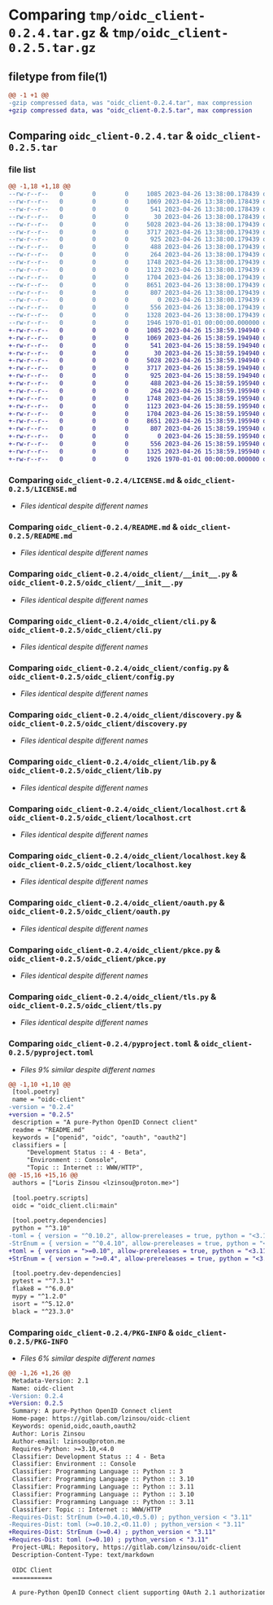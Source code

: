 # Comparing `tmp/oidc_client-0.2.4.tar.gz` & `tmp/oidc_client-0.2.5.tar.gz`

## filetype from file(1)

```diff
@@ -1 +1 @@
-gzip compressed data, was "oidc_client-0.2.4.tar", max compression
+gzip compressed data, was "oidc_client-0.2.5.tar", max compression
```

## Comparing `oidc_client-0.2.4.tar` & `oidc_client-0.2.5.tar`

### file list

```diff
@@ -1,18 +1,18 @@
--rw-r--r--   0        0        0     1085 2023-04-26 13:38:00.178439 oidc_client-0.2.4/LICENSE.md
--rw-r--r--   0        0        0     1069 2023-04-26 13:38:00.178439 oidc_client-0.2.4/README.md
--rw-r--r--   0        0        0      541 2023-04-26 13:38:00.178439 oidc_client-0.2.4/oidc_client/__init__.py
--rw-r--r--   0        0        0       30 2023-04-26 13:38:00.178439 oidc_client-0.2.4/oidc_client/__main__.py
--rw-r--r--   0        0        0     5028 2023-04-26 13:38:00.179439 oidc_client-0.2.4/oidc_client/cli.py
--rw-r--r--   0        0        0     3717 2023-04-26 13:38:00.179439 oidc_client-0.2.4/oidc_client/config.py
--rw-r--r--   0        0        0      925 2023-04-26 13:38:00.179439 oidc_client-0.2.4/oidc_client/discovery.py
--rw-r--r--   0        0        0      488 2023-04-26 13:38:00.179439 oidc_client-0.2.4/oidc_client/error.py
--rw-r--r--   0        0        0      264 2023-04-26 13:38:00.179439 oidc_client-0.2.4/oidc_client/index.html
--rw-r--r--   0        0        0     1748 2023-04-26 13:38:00.179439 oidc_client-0.2.4/oidc_client/lib.py
--rw-r--r--   0        0        0     1123 2023-04-26 13:38:00.179439 oidc_client-0.2.4/oidc_client/localhost.crt
--rw-r--r--   0        0        0     1704 2023-04-26 13:38:00.179439 oidc_client-0.2.4/oidc_client/localhost.key
--rw-r--r--   0        0        0     8651 2023-04-26 13:38:00.179439 oidc_client-0.2.4/oidc_client/oauth.py
--rw-r--r--   0        0        0      807 2023-04-26 13:38:00.179439 oidc_client-0.2.4/oidc_client/pkce.py
--rw-r--r--   0        0        0        0 2023-04-26 13:38:00.179439 oidc_client-0.2.4/oidc_client/py.typed
--rw-r--r--   0        0        0      556 2023-04-26 13:38:00.179439 oidc_client-0.2.4/oidc_client/tls.py
--rw-r--r--   0        0        0     1328 2023-04-26 13:38:00.179439 oidc_client-0.2.4/pyproject.toml
--rw-r--r--   0        0        0     1946 1970-01-01 00:00:00.000000 oidc_client-0.2.4/PKG-INFO
+-rw-r--r--   0        0        0     1085 2023-04-26 15:38:59.194940 oidc_client-0.2.5/LICENSE.md
+-rw-r--r--   0        0        0     1069 2023-04-26 15:38:59.194940 oidc_client-0.2.5/README.md
+-rw-r--r--   0        0        0      541 2023-04-26 15:38:59.194940 oidc_client-0.2.5/oidc_client/__init__.py
+-rw-r--r--   0        0        0       30 2023-04-26 15:38:59.194940 oidc_client-0.2.5/oidc_client/__main__.py
+-rw-r--r--   0        0        0     5028 2023-04-26 15:38:59.194940 oidc_client-0.2.5/oidc_client/cli.py
+-rw-r--r--   0        0        0     3717 2023-04-26 15:38:59.194940 oidc_client-0.2.5/oidc_client/config.py
+-rw-r--r--   0        0        0      925 2023-04-26 15:38:59.194940 oidc_client-0.2.5/oidc_client/discovery.py
+-rw-r--r--   0        0        0      488 2023-04-26 15:38:59.195940 oidc_client-0.2.5/oidc_client/error.py
+-rw-r--r--   0        0        0      264 2023-04-26 15:38:59.195940 oidc_client-0.2.5/oidc_client/index.html
+-rw-r--r--   0        0        0     1748 2023-04-26 15:38:59.195940 oidc_client-0.2.5/oidc_client/lib.py
+-rw-r--r--   0        0        0     1123 2023-04-26 15:38:59.195940 oidc_client-0.2.5/oidc_client/localhost.crt
+-rw-r--r--   0        0        0     1704 2023-04-26 15:38:59.195940 oidc_client-0.2.5/oidc_client/localhost.key
+-rw-r--r--   0        0        0     8651 2023-04-26 15:38:59.195940 oidc_client-0.2.5/oidc_client/oauth.py
+-rw-r--r--   0        0        0      807 2023-04-26 15:38:59.195940 oidc_client-0.2.5/oidc_client/pkce.py
+-rw-r--r--   0        0        0        0 2023-04-26 15:38:59.195940 oidc_client-0.2.5/oidc_client/py.typed
+-rw-r--r--   0        0        0      556 2023-04-26 15:38:59.195940 oidc_client-0.2.5/oidc_client/tls.py
+-rw-r--r--   0        0        0     1325 2023-04-26 15:38:59.195940 oidc_client-0.2.5/pyproject.toml
+-rw-r--r--   0        0        0     1926 1970-01-01 00:00:00.000000 oidc_client-0.2.5/PKG-INFO
```

### Comparing `oidc_client-0.2.4/LICENSE.md` & `oidc_client-0.2.5/LICENSE.md`

 * *Files identical despite different names*

### Comparing `oidc_client-0.2.4/README.md` & `oidc_client-0.2.5/README.md`

 * *Files identical despite different names*

### Comparing `oidc_client-0.2.4/oidc_client/__init__.py` & `oidc_client-0.2.5/oidc_client/__init__.py`

 * *Files identical despite different names*

### Comparing `oidc_client-0.2.4/oidc_client/cli.py` & `oidc_client-0.2.5/oidc_client/cli.py`

 * *Files identical despite different names*

### Comparing `oidc_client-0.2.4/oidc_client/config.py` & `oidc_client-0.2.5/oidc_client/config.py`

 * *Files identical despite different names*

### Comparing `oidc_client-0.2.4/oidc_client/discovery.py` & `oidc_client-0.2.5/oidc_client/discovery.py`

 * *Files identical despite different names*

### Comparing `oidc_client-0.2.4/oidc_client/lib.py` & `oidc_client-0.2.5/oidc_client/lib.py`

 * *Files identical despite different names*

### Comparing `oidc_client-0.2.4/oidc_client/localhost.crt` & `oidc_client-0.2.5/oidc_client/localhost.crt`

 * *Files identical despite different names*

### Comparing `oidc_client-0.2.4/oidc_client/localhost.key` & `oidc_client-0.2.5/oidc_client/localhost.key`

 * *Files identical despite different names*

### Comparing `oidc_client-0.2.4/oidc_client/oauth.py` & `oidc_client-0.2.5/oidc_client/oauth.py`

 * *Files identical despite different names*

### Comparing `oidc_client-0.2.4/oidc_client/pkce.py` & `oidc_client-0.2.5/oidc_client/pkce.py`

 * *Files identical despite different names*

### Comparing `oidc_client-0.2.4/oidc_client/tls.py` & `oidc_client-0.2.5/oidc_client/tls.py`

 * *Files identical despite different names*

### Comparing `oidc_client-0.2.4/pyproject.toml` & `oidc_client-0.2.5/pyproject.toml`

 * *Files 9% similar despite different names*

```diff
@@ -1,10 +1,10 @@
 [tool.poetry]
 name = "oidc-client"
-version = "0.2.4"
+version = "0.2.5"
 description = "A pure-Python OpenID Connect client"
 readme = "README.md"
 keywords = ["openid", "oidc", "oauth", "oauth2"]
 classifiers = [
     "Development Status :: 4 - Beta",
     "Environment :: Console",
     "Topic :: Internet :: WWW/HTTP",
@@ -15,16 +15,16 @@
 authors = ["Loris Zinsou <lzinsou@proton.me>"]
 
 [tool.poetry.scripts]
 oidc = "oidc_client.cli:main"
 
 [tool.poetry.dependencies]
 python = "^3.10"
-toml = { version = "^0.10.2", allow-prereleases = true, python = "<3.11" }
-StrEnum = { version = "^0.4.10", allow-prereleases = true, python = "<3.11" }
+toml = { version = ">=0.10", allow-prereleases = true, python = "<3.11" }
+StrEnum = { version = ">=0.4", allow-prereleases = true, python = "<3.11" }
 
 [tool.poetry.dev-dependencies]
 pytest = "^7.3.1"
 flake8 = "^6.0.0"
 mypy = "^1.2.0"
 isort = "^5.12.0"
 black = "^23.3.0"
```

### Comparing `oidc_client-0.2.4/PKG-INFO` & `oidc_client-0.2.5/PKG-INFO`

 * *Files 6% similar despite different names*

```diff
@@ -1,26 +1,26 @@
 Metadata-Version: 2.1
 Name: oidc-client
-Version: 0.2.4
+Version: 0.2.5
 Summary: A pure-Python OpenID Connect client
 Home-page: https://gitlab.com/lzinsou/oidc-client
 Keywords: openid,oidc,oauth,oauth2
 Author: Loris Zinsou
 Author-email: lzinsou@proton.me
 Requires-Python: >=3.10,<4.0
 Classifier: Development Status :: 4 - Beta
 Classifier: Environment :: Console
 Classifier: Programming Language :: Python :: 3
 Classifier: Programming Language :: Python :: 3.10
 Classifier: Programming Language :: Python :: 3.11
 Classifier: Programming Language :: Python :: 3.10
 Classifier: Programming Language :: Python :: 3.11
 Classifier: Topic :: Internet :: WWW/HTTP
-Requires-Dist: StrEnum (>=0.4.10,<0.5.0) ; python_version < "3.11"
-Requires-Dist: toml (>=0.10.2,<0.11.0) ; python_version < "3.11"
+Requires-Dist: StrEnum (>=0.4) ; python_version < "3.11"
+Requires-Dist: toml (>=0.10) ; python_version < "3.11"
 Project-URL: Repository, https://gitlab.com/lzinsou/oidc-client
 Description-Content-Type: text/markdown
 
 OIDC Client
 ===========
 
 A pure-Python OpenID Connect client supporting OAuth 2.1 authorization flows, built for Python 3.10+ with minimal dependencies.
```

